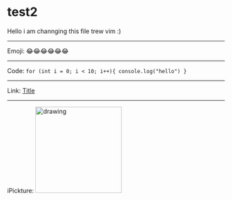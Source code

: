 
# test2
Hello i am channging this file trew vim :)

---

Emoji:
:joy::joy::joy::joy::joy::joy:

---

Code:
`
for (int i = 0; i < 10; i++){
console.log("hello")
}
`

---

Link:
[Title](https://www.example.com)

---

iPickture:
<img src="https://github.githubassets.com/images/modules/logos_page/GitHub-Logo.png" alt="drawing" width="200px"/>
